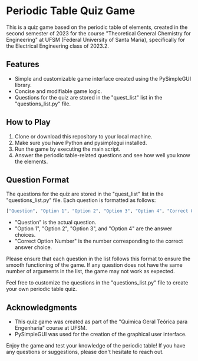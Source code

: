 # Periodic Table Quiz Game

This is a quiz game based on the periodic table of elements, created in the second semester of 2023 for the course "Theoretical General Chemistry for Engineering" at UFSM (Federal University of Santa Maria), specifically for the Electrical Engineering class of 2023.2.

## Features

- Simple and customizable game interface created using the PySimpleGUI library.
- Concise and modifiable game logic.
- Questions for the quiz are stored in the "quest_list" list in the "questions_list.py" file.

## How to Play

1. Clone or download this repository to your local machine.
2. Make sure you have Python and pysimplegui installed.
3. Run the game by executing the main script.
4. Answer the periodic table-related questions and see how well you know the elements.

## Question Format

The questions for the quiz are stored in the "quest_list" list in the "questions_list.py" file. Each question is formatted as follows:

```python
["Question", "Option 1", "Option 2", "Option 3", "Option 4", "Correct Option Number"]
```

- "Question" is the actual question.
- "Option 1", "Option 2", "Option 3", and "Option 4" are the answer choices.
- "Correct Option Number" is the number corresponding to the correct answer choice.

Please ensure that each question in the list follows this format to ensure the smooth functioning of the game. If any question does not have the same number of arguments in the list, the game may not work as expected.

Feel free to customize the questions in the "questions_list.py" file to create your own periodic table quiz.

## Acknowledgments

- This quiz game was created as part of the "Quimica Geral Teórica para Engenharia" course at UFSM.
- PySimpleGUI was used for the creation of the graphical user interface.

Enjoy the game and test your knowledge of the periodic table! If you have any questions or suggestions, please don't hesitate to reach out.